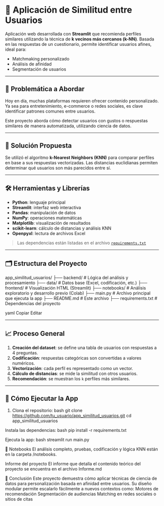 # 🧠 Aplicación de Similitud entre Usuarios

Aplicación web desarrollada con **Streamlit** que recomienda perfiles similares utilizando la técnica de **k vecinos más cercanos (k-NN)**. Basada en las respuestas de un cuestionario, permite identificar usuarios afines, ideal para:

- Matchmaking personalizado
- Análisis de afinidad
- Segmentación de usuarios

---

## 🧩 Problemática a Abordar

Hoy en día, muchas plataformas requieren ofrecer contenido personalizado. Ya sea para entretenimiento, e-commerce o redes sociales, es clave identificar patrones comunes entre usuarios.

Este proyecto aborda cómo detectar usuarios con gustos o respuestas similares de manera automatizada, utilizando ciencia de datos.

---

## 🚀 Solución Propuesta

Se utilizó el algoritmo **k-Nearest Neighbors (KNN)** para comparar perfiles en base a sus respuestas vectorizadas. Las distancias euclidianas permiten determinar qué usuarios son más parecidos entre sí.

---

## 🛠️ Herramientas y Librerías

- **Python**: lenguaje principal
- **Streamlit**: interfaz web interactiva
- **Pandas**: manipulación de datos
- **NumPy**: operaciones matemáticas
- **Matplotlib**: visualización de resultados
- **scikit-learn**: cálculo de distancias y análisis KNN
- **Openpyxl**: lectura de archivos Excel

> Las dependencias están listadas en el archivo [`requirements.txt`](./requirements.txt)

---

## 🗂️ Estructura del Proyecto

app_similitud_usuarios/
├── backend/ # Lógica del análisis y procesamiento
├── data/ # Datos base (Excel, codificación, etc.)
├── frontend/ # Visualización HTML (Streamlit)
├── notebooks/ # Análisis exploratorio y desarrollo previo (Colab)
├── main.py # Archivo principal que ejecuta la app
├── README.md # Este archivo
├── requirements.txt # Dependencias del proyecto

yaml
Copiar
Editar

---

## 📈 Proceso General

1. **Creación del dataset**: se define una tabla de usuarios con respuestas a 4 preguntas.
2. **Codificación**: respuestas categóricas son convertidas a valores numéricos.
3. **Vectorización**: cada perfil es representado como un vector.
4. **Cálculo de distancias**: se mide la similitud con otros usuarios.
5. **Recomendación**: se muestran los `k` perfiles más similares.

---

## 🧪 Cómo Ejecutar la App

1. Clona el repositorio:
bash
git clone https://github.com/tu_usuario/app_similitud_usuarios.git
cd app_similitud_usuarios

Instala las dependencias:
bash
pip install -r requirements.txt

Ejecuta la app:
bash
streamlit run main.py

📓 Notebooks
El análisis completo, pruebas, codificación y lógica KNN están en la carpeta /notebooks.

Informe del proyecto
El informe que detalla el contenido teórico del proyecto se encuentra en el archivo Informe.md

🏁 Conclusión
Este proyecto demuestra cómo aplicar técnicas de ciencia de datos para personalización basada en afinidad entre usuarios. Su diseño modular permite escalarlo fácilmente a nuevos contextos como:
Motores de recomendación
Segmentación de audiencias
Matching en redes sociales o sitios de citas
